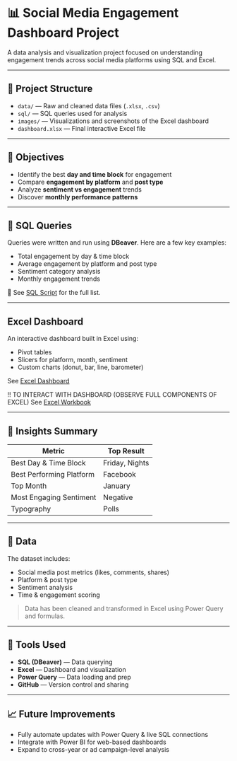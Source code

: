 # 📊 Social Media Engagement Dashboard Project

A data analysis and visualization project focused on understanding engagement trends across social media platforms using SQL and Excel.

---

## 📁 Project Structure

- `data/` — Raw and cleaned data files (`.xlsx`, `.csv`)
- `sql/` — SQL queries used for analysis
- `images/` — Visualizations and screenshots of the Excel dashboard
- `dashboard.xlsx` — Final interactive Excel file

---

## 📌 Objectives

- Identify the best **day and time block** for engagement  
- Compare **engagement by platform** and **post type**  
- Analyze **sentiment vs engagement** trends  
- Discover **monthly performance patterns**

---

## 🧮 SQL Queries

Queries were written and run using **DBeaver**. Here are a few key examples:

- Total engagement by day & time block  
- Average engagement by platform and post type  
- Sentiment category analysis  
- Monthly engagement trends  

📄 See [SQL Script](Script.sql) for the full list.

---

##  Excel Dashboard

An interactive dashboard built in Excel using:
- Pivot tables  
- Slicers for platform, month, sentiment  
- Custom charts (donut, bar, line, barometer)

See [Excel Dashboard](Dashboard_Screenshot.jpg) 

‼️ TO INTERACT WITH DASHBOARD (OBSERVE FULL COMPONENTS OF EXCEL) 
See [Excel Workbook](Social%20Media%20Engagement.xlsx)


---

## 🔗 Insights Summary

| Metric                     | Top Result        |
|---------------------------|-------------------|
| Best Day & Time Block     | Friday, Nights    |
| Best Performing Platform  | Facebook          |
| Top Month                 | January           |
| Most Engaging Sentiment   | Negative          |
| Typography                | Polls             |

---

## 📂 Data

The dataset includes:
- Social media post metrics (likes, comments, shares)
- Platform & post type
- Sentiment analysis
- Time & engagement scoring

> Data has been cleaned and transformed in Excel using Power Query and formulas.

---

## 🚀 Tools Used

- **SQL (DBeaver)** — Data querying  
- **Excel** — Dashboard and visualization  
- **Power Query** — Data loading and prep  
- **GitHub** — Version control and sharing

---

## 📈 Future Improvements

- Fully automate updates with Power Query & live SQL connections  
- Integrate with Power BI for web-based dashboards  
- Expand to cross-year or ad campaign-level analysis


